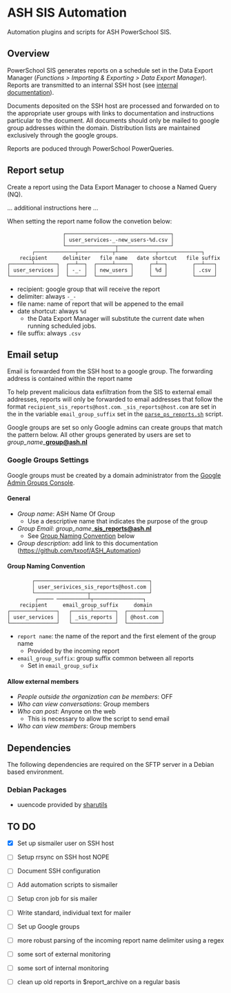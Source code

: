 # ASH SIS Automation

Automation plugins and scripts for ASH PowerSchool SIS.

## Overview

PowerSchool SIS generates reports on a schedule set in the Data Export Manager (*Functions > Importing & Exporting > Data Export Manager*). Reports are transmitted to an internal SSH host (see [internal documentation](https://drive.google.com/drive/folders/1JPArXP_7C58uMpqMbwHHK_5DDGpmmQw2)).

Documents deposited on the SSH host are processed and forwarded on to the appropriate user groups with links to documentation and instructions particular to the document. All documents should only be mailed to google group addresses within the domain. Distribution lists are maintained exclusively through the google groups.

Reports are poduced through PowerSchool PowerQueries.
## Report setup

Create a report using the Data Export Manager to choose a Named Query (NQ).

... additional instructions here ...

When setting the report name follow the convetion below:

```text
                  ┌──────────────────────────────────┐
                  │ user_services-_-new_users-%d.csv │
                  └────────────────┬─────────────────┘
        ┌─────────────┬───────────┬┴────────────┬──────────────┐
    recipient     delimiter   file name   date shortcut   file suffix
┌───────┴───────┐  ┌──┴──┐  ┌─────┴─────┐     ┌─┴──┐        ┌──┴───┐
│ user_services │  │ -_- │  │ new_users │     │ %d │        │ .csv │
└───────────────┘  └─────┘  └───────────┘     └────┘        └──────┘

```

* recipient: google group that will receive the report
* delimiter: always `-_-`
* file name: name of report that will be appened to the email
* date shortcut: always `%d`
  * the Data Export Manager will substitute the current date when running scheduled jobs.
* file suffix: always `.csv`

## Email setup

Email is forwarded from the SSH host to a google group. The forwarding address is contained within the report name

To help prevent malicious data exfiltration from the SIS to external email addresses, reports will only be forwarded to email addresses that follow the format `recipient_sis_reports@host.com`. `_sis_reports@host.com` are set in the in the variable `email_group_suffix` set in the [`parse_ps_reports.sh`](./parse_ps_reports/parse_ps_reports.sh) script.

Google groups are set so only Google admins can create groups that match the pattern below. All other groups generated by users are set to *group_name*_**group@ash.nl**

### Google Groups Settings

Google groups must be created by a domain administrator from the [Google Admin Groups Console](https://admin.google.com/ac/groups). 
#### General

* *Group name*: ASH Name Of Group
  * Use a descriptive name that indicates the purpose of the group
* *Group Email*: *group_name*_**sis_reports@ash.nl** 
  * See [Group Naming Convention](#groupnamingconvention) below
* *Group description*: add link to this documentation (https://github.com/txoof/ASH_Automation)

#### <a name="groupnamingconvention"></a>Group Naming Convention

```text
        ┌─────────────────────────────────────┐
        │ user_serivices_sis_reports@host.com │
        └─────────────────┬───────────────────┘
         ┌───── ──────────┴┬────────────────┐
    recipient     email_group_suffix     domain
┌────────┴──────┐   ┌──────┴───────┐  ┌─────┴─────┐
│ user_services │   │ _sis_reports │  │ @host.com │
└───────────────┘   └──────────────┘  └───────────┘
```

* `report name`: the name of the report and the first element of the group name
  * Provided by the incoming report
* `email_group_suffix`: group suffix common between all reports
  * Set in `email_group_sufix`

#### Allow external members

* *People outside the organization can be members*: OFF
* *Who can view conversations*: Group members
* *Who can post*: Anyone on the web 
  * This is necessary to allow the script to send email
* *Who can view members*: Group members

## Dependencies

The following dependencies are required on the SFTP server in a Debian based environment.

### Debian Packages

* uuencode provided by [sharutils](https://packages.debian.org/bullseye/sharutils)

## TO DO

- [x] Set up sismailer user on SSH host
- [ ] Setup rrsync on SSH host NOPE
- [ ] Document SSH configuration
- [ ] Add automation scripts to sismailer
- [ ] Setup cron job for sis mailer
- [ ] Write standard, individual text for mailer
- [ ] Set up Google groups
- [ ] more robust parsing of the incoming report name delimiter using a regex
- [ ] some sort of external monitoring
- [ ] some sort of internal monitoring
- [ ] clean up old reports in $report_archive on a regular basis

